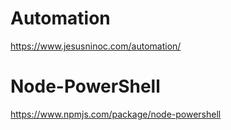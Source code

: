 # Automation
https://www.jesusninoc.com/automation/

# Node-PowerShell
https://www.npmjs.com/package/node-powershell
